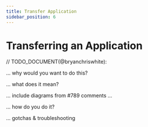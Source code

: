 ```yaml
---
title: Transfer Application
sidebar_position: 6
---
```


# Transferring an Application <!-- omit in toc -->

// TODO_DOCUMENT(@bryanchriswhite):

... why would you want to do this?

... what does it mean?

... include diagrams from #789 comments ...

... how do you do it?

... gotchas & troubleshooting
